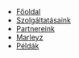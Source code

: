 * [Főoldal](README.md)
* [Szolgáltatásaink](szamlazo.md)
* [Partnereink](partner.md)
* [Marleyz](bob.md "The greatest guide in the world")
* [Példák](ziggy.md "The greatest guide in the world")


<!-- * [Home](/)
* [Guide](guide.md "The greatest guide in the world")
* [Marleyz](bob.md "The greatest guide in the world")
 - [Ziggy](ziggy.md) -->
